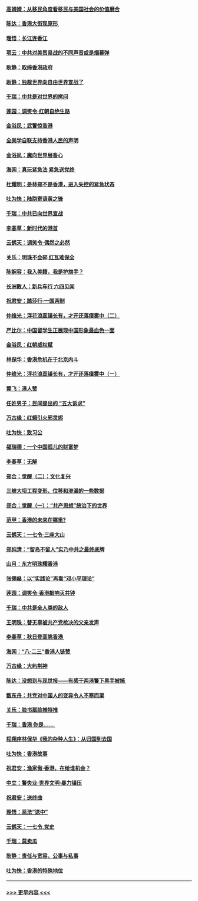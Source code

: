 #### [高婧婧：从移民角度看移民与美国社会的价值磨合](../pages/nsc993/n11495757.md?t=09031655) 
#### [陈达：香港大街现原形 ](../pages/nsc993/n11495441.md?t=09031655) 
#### [理悟：长江连香江](../pages/nsc993/n11495377.md?t=09031655) 
#### [项云：中共对美贸易战的不同声音或是烟幕弹](../pages/nsc993/n11494929.md?t=09031655) 
#### [耿静：取缔香港政府](../pages/nsc993/n11494218.md?t=09031655) 
#### [耿静：独裁世界向自由世界宣战了](../pages/nsc993/n11494190.md?t=09031655) 
#### [千瑞：中共是对世界的拷问](../pages/nsc993/n11493021.md?t=09031655) 
#### [莲园：调笑令‧红朝自绝生路](../pages/nsc993/n11493011.md?t=09031655) 
#### [金浴凤：武警惊香港](../pages/nsc993/n11492994.md?t=09031655) 
#### [全美学自联支持香港人民的声明](../pages/nsc993/n11492630.md?t=09031655) 
#### [金浴凤：魔向世界展畜心](../pages/nsc993/n11492599.md?t=09031655) 
#### [海网：真玩紧急法 紧急送党终 ](../pages/nsc993/n11492535.md?t=09031655) 
#### [杜耀明：是林郑不是香港，进入失控的紧急状态](../pages/nsc993/n11491420.md?t=09031655) 
#### [吐为快：陆胞寄语黄之锋](../pages/nsc993/n11491117.md?t=09031655) 
#### [千瑞：中共已向世界宣战](../pages/nsc993/n11490123.md?t=09031655) 
#### [李春草：新时代的港首](../pages/nsc993/n11489864.md?t=09031655) 
#### [云鹤天：调笑令·偶然之必然](../pages/nsc993/n11489701.md?t=09031655) 
#### [关乐：明珠不会碎 红瓦难保全](../pages/nsc993/n11489647.md?t=09031655) 
#### [陈婉容：我入美籍，我是护旗手？](../pages/nsc993/n11487908.md?t=09031655) 
#### [长洲散人：新兵车行 六四见闻](../pages/nsc993/n11487729.md?t=09031655) 
#### [祝君安：踏莎行‧一国两制](../pages/nsc993/n11487699.md?t=09031655) 
#### [仲维光：浮花浪蕊镇长有，才开还落瘴雾中（二）](../pages/nsc993/n11483286.md?t=09031655) 
#### [严比尔：中国留学生正展现中国形象最血色一面](../pages/nsc993/n11485145.md?t=09031655) 
#### [金浴凤：红朝威权赋](../pages/nsc993/n11485191.md?t=09031655) 
#### [林保华：香港危机在于北京内斗](../pages/nsc993/n11484593.md?t=09031655) 
#### [仲维光：浮花浪蕊镇长有，才开还落瘴雾中（ㄧ）](../pages/nsc993/n11483259.md?t=09031655) 
#### [霄飞：港人赞](../pages/nsc993/n11482957.md?t=09031655) 
#### [任姓男子：民间提出的 “五大诉求”](../pages/nsc993/n11482897.md?t=09031655) 
#### [万古缘：红蛾引火邪灵烬](../pages/nsc993/n11482886.md?t=09031655) 
#### [吐为快：致习公](../pages/nsc993/n11482867.md?t=09031655) 
#### [福瑞德：一个中国孤儿的财富梦](../pages/nsc993/n11482817.md?t=09031655) 
#### [李春草：无解](../pages/nsc993/n11482791.md?t=09031655) 
#### [郑合：觉醒（二）：文化复兴](../pages/nsc993/n11478025.md?t=09031655) 
#### [三峡大坝工程变形、位移和渗漏的一些数据](../pages/nsc993/n11478232.md?t=09031655) 
#### [郑合：觉醒（一）：“共产思想”统治下的世界](../pages/nsc993/n11477663.md?t=09031655) 
#### [范甲：香港的未来在哪里?](../pages/nsc993/n11477249.md?t=09031655) 
#### [云鹤天：一七令·三座大山](../pages/nsc993/n11477192.md?t=09031655) 
#### [郑纯清：“留岛不留人”实乃中共之最终底牌](../pages/nsc993/n11476160.md?t=09031655) 
#### [山月：东方明珠耀香港](../pages/nsc993/n11476077.md?t=09031655) 
#### [张翎燊：以“实践论”再看“邓小平理论”](../pages/nsc993/n11475733.md?t=09031655) 
#### [莲园：调笑令‧香港敲响灭共钟](../pages/nsc993/n11475723.md?t=09031655) 
#### [千瑞：中共是全人类的敌人](../pages/nsc993/n11475329.md?t=09031655) 
#### [王明珠：替无辜被共产党枪决的父亲发声](../pages/nsc993/n11474570.md?t=09031655) 
#### [李春草：秋日登高眺香港 ](../pages/nsc993/n11474491.md?t=09031655) 
#### [海网：“八·二三”香港人链赞 ](../pages/nsc993/n11474538.md?t=09031655) 
#### [万古缘：大屿荆神](../pages/nsc993/n11474401.md?t=09031655) 
#### [陈达：没想到与现世报——有感于两港警下黑手被捕 ](../pages/nsc993/n11472557.md?t=09031655) 
#### [甑东舟：共党对中国人的变异令人不寒而栗](../pages/nsc993/n11472496.md?t=09031655) 
#### [关乐：脸书扇脸推特推](../pages/nsc993/n11472488.md?t=09031655) 
#### [千瑞：香港  你是…… ](../pages/nsc993/n11472459.md?t=09031655) 
#### [程翔序林保华《我的杂种人生》：从归国到去国](../pages/nsc993/n11472369.md?t=09031655) 
#### [吐为快：香港故事](../pages/nsc993/n11471931.md?t=09031655) 
#### [祝君安：渔家傲‧香港，在给谁机会？](../pages/nsc993/n11469718.md?t=09031655) 
#### [中立：警失业‧世界文明‧暴力镇压](../pages/nsc993/n11467566.md?t=09031655) 
#### [祝君安：送终曲](../pages/nsc993/n11467546.md?t=09031655) 
#### [理悟：恶法“送中”](../pages/nsc993/n11467290.md?t=09031655) 
#### [云鹤天：一七令.党史](../pages/nsc993/n11464122.md?t=09031655) 
#### [千瑞：莫卖瓜](../pages/nsc993/n11463014.md?t=09031655) 
#### [耿静：责任与宽容，公事与私事](../pages/nsc993/n11462810.md?t=09031655) 
#### [吐为快：香港的特殊地位](../pages/nsc993/n11462562.md?t=09031655) 

----
#### [ >>> 更早内容 <<< ](../indexes/nsc993-earlier.md)
